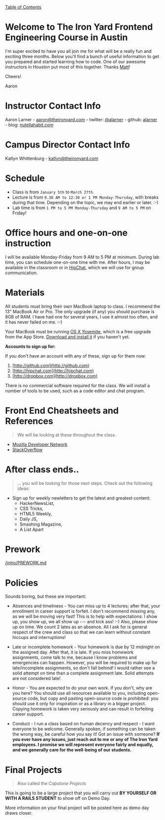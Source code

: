[Table of Contents](../README.md)

# Welcome to The Iron Yard Frontend Engineering Course in Austin

I'm super excited to have you all join me for what will be a really fun and exciting three months. Below you'll find a bunch of useful information to get you prepared and started learning how to code. One of our awesome instructors in Houston put most of this together. Thanks [Matt](http://github.com/matthiasak)!

Cheers!

Aaron

# Instructor Contact Info

Aaron Larner - aaron@theironyard.com - twitter: [@alarner](http://twitter.com/alarner) - github: [alarner](http://github.com/alarner) - blog: [nutellahabit.com](http://nutellahabit.com)

# Campus Director Contact Info

Katlyn Whittenburg - katlyn@theironyard.com

# Schedule

- Class is from `January 5th` to `March 27th`.
- Lecture is from `9.30 AM to 12:30 or 1 PM Monday-Thursday`, with breaks during that time. Depending on the topic, we may end earlier or later. :-)
- Lab time is from `1 PM to 5 PM Monday-Thursday` and `9 AM to 5 PM` on Friday!

# Office hours and one-on-one instruction

I will be available Monday-Friday from 9 AM to 5 PM at minimum. During lab time, you can schedule one-on-one time with me. After hours, I may be available in the classroom or in [HipChat](https://www.hipchat.com/), which we will use for group communication.

# Materials

All students must bring their own MacBook laptop to class. I recommend the 13" MacBook Air or Pro. The only upgrade (if any) you should purchase is 8GB of RAM. I have had one for several years, I use it almost too often, and it has never failed on me. :-)

Your MacBook must be running [OS X Yosemite](https://itunes.apple.com/us/app/os-x-yosemite/id915041082?mt=12), which is a free upgrade from the App Store. [Download and install it](https://itunes.apple.com/us/app/os-x-yosemite/id915041082?mt=12) if you haven't yet.

**Accounts to sign up for:**

If you don't have an account with any of these, sign up for them now:

1. [http://github.com](http://github.com)
2. [http://hipchat.com](http://hipchat.com)
3. [http://dropbox.com](http://dropbox.com)

There is no commercial software required for the class. We will install a number of tools to be used, such as a code editor and chat program.

# Front End Cheatsheets and References

> We will be looking at these throughout the class.

- [Mozilla Developer Network](https://developer.mozilla.org/)
- [StackOverflow](http://stackoverflow.com)

# After class ends..

> ... you will be looking for those next steps. Check out the following ideas:

- Sign up for weekly newletters to get the latest and greatest content:
	- HackerNewsList,
	- CSS Tricks,
	- HTML5 Weekly,
	- Daily JS,
	- Smashing Magazine,
	- A List Apart

# Prework

[/intro/PREWORK.md](/intro/PREWORK.md)
<!-- Here is some prework to prepare for The Iron Yard's Front End Course!

Prework is material to help you get on the same page as others. Do the best you can, and let Aaron know how it's going! :-)

What is prework?

- a series of base information designed to bring you up to speed as much as possible before the class. We have some online coursework, tools, and advanced materials for those of you who want to go further.
- starting learning before the class is like training for a marathon. You don't show up the day of the race and start, you need to train beforehand. In our classes, your brain is the muscle that needs to train. This prework is training for your brain.
- Prework only covers the basics of a language; What we teach goes much deeper than tutorials can cover.

### JavaScript
> This is not how our course will be taught ­­ but it’s great to get yourself as familiar as 
possible with some of the syntax of the language. 

http://www.codecademy.com/tracks/javascript 
 
### HTML/CSS:
> HTML and CSS are the foundation of all the content of a webpage or web app. However, we 
will only be spending about a week on HTML and CSS, so having a basic foundation before 
class will be very helpful. 
 
Check out the Codecademy course at http://www.codecademy.com/en/tracks/web. 
This should take you approximately 7 hours, depending on your prior experience. 
 
 
### GitHub:
> GitHub is a web­based hosting and communication service for software development projects 
that uses the Git revision control system. 
 
Sign up for a GitHub account at https://github.com/ 
 
Make sure to add a profile picture and your full name, since this will help me learn your 
name. 
 
Check out the [GitHub Guides](https://guides.github.com/) if you want to learn 
how to use GitHub prior to class.  
 
### Programmers’ Tools:
 
Command Line: Mastery of command line basics is essential for any developer (and 
extremely useful for non­devs) and will make your life much easier. 
 
http://cli.learncodethehardway.org/book/ 
 
Git: Git and version control are central to how we will be working on projects. This may 
be a bit much to fully wrap your head around before class, but it’s worth a read to start 
getting familiar with the terms and concepts. 
 
http://git­scm.com/book/en/Getting­Started­About­Version­Control  -->

# Policies

Sounds boring, but these are important:

- Absences and timeliness - You can miss up to 4 lectures; after that, your enrollment in career support is forfeit. I don't recommend missing any, as we will be moving very fast! This is to help with expectations: I show up, you show up, we all show up --- and kick ass! :-) Also, please show up on time. We count 2 lates as an absence. All I ask for is general respect of the crew and class so that we can learn without constant hiccups and interruptions!

- Late or incomplete homework - Your homework is due by 12 midnight on the assigned day. After that, it is late. If you miss homework assignments, come talk to me, because I know problems and emergencies can happen. However, you will be required to make up for late/incomplete assignments, so don't fall behind! I would rather see a solid attempt on time than a complete assignment late. Solid attempts are not considered late!

- Honor - You are expected to do your own work. If you don't, why are you here? You should use all resources available to you, including open-source code, but copy and pasting open-source code is prohibited: you should use it only for inspiration or as a library in a bigger project. Copying homework is taken very seriously and can result in forfeiting career support.

- Conduct - I run a class based on human decency and respect - I want everyone to be welcome. Generally spoken, if something can be taken the wrong way, be careful how you say it! Got an issue with someone? **If you ever have any issues, just reach out to me or any of The Iron Yard employees. I promise we will represent everyone fairly and equally, and we generally care for the well-being of our students.**

# Final Projects

> Also called the *Capstone Projects*

This is going to be a large project that you will carry out **BY YOURSELF OR WITH A RAILS STUDENT** to show off on Demo Day.

More information on your final project will be posted here as demo day draws closer.